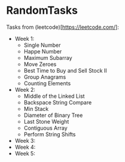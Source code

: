 # RandomTasks
Tasks from (leetcode)[https://leetcode.com/]:
* Week 1:
  + Single Number
  + Happe Number
  + Maximum Subarray
  + Move Zeroes
  + Best Time to Buy and Sell Stock II
  + Group Anagrams
  + Counting Elements
* Week 2:
  + Middle of the Linked List
  + Backspace String Compare
  + Min Stack
  + Diameter of Binary Tree
  + Last Stone Weight
  + Contiguous Array
  + Perform String Shifts
* Week 3:
* Week 4:
* Week 5:
